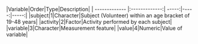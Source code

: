 
|Variable|Order|Type|Description|
| ------------- |:-------------:| -----:|-----:|-----:|
|subject|1|Character|Subject (Volunteer) within an age bracket of 19-48 years|
|activity|2|Factor|Activity performed by each subject|
|variable|3|Character|Measurement feature|
|value|4|Numeric|Value of variable|
